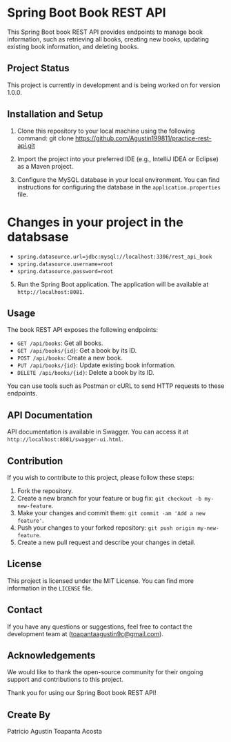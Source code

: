 # Spring Boot Book REST API

This Spring Boot book REST API provides endpoints to manage book information, such as retrieving all books, creating new books, updating existing book information, and deleting books.

## Project Status

This project is currently in development and is being worked on for version 1.0.0.

## Installation and Setup

1. Clone this repository to your local machine using the following command:
git clone https://github.com/Agustin199811/practice-rest-api.git

3. Import the project into your preferred IDE (e.g., IntelliJ IDEA or Eclipse) as a Maven project.

4. Configure the MySQL database in your local environment. You can find instructions for configuring the database in the `application.properties` file.
# Changes in your project in the databsase

- `spring.datasource.url=jdbc:mysql://localhost:3306/rest_api_book`
- `spring.datasource.username=root`
- `spring.datasource.password=root`

5. Run the Spring Boot application. The application will be available at `http://localhost:8081`.

## Usage

The book REST API exposes the following endpoints:

- `GET /api/books`: Get all books.
- `GET /api/books/{id}`: Get a book by its ID.
- `POST /api/books`: Create a new book.
- `PUT /api/books/{id}`: Update existing book information.
- `DELETE /api/books/{id}`: Delete a book by its ID.

You can use tools such as Postman or cURL to send HTTP requests to these endpoints.

## API Documentation

API documentation is available in Swagger. You can access it at `http://localhost:8081/swagger-ui.html`.

## Contribution

If you wish to contribute to this project, please follow these steps:

1. Fork the repository.
2. Create a new branch for your feature or bug fix: `git checkout -b my-new-feature`.
3. Make your changes and commit them: `git commit -am 'Add a new feature'`.
4. Push your changes to your forked repository: `git push origin my-new-feature`.
5. Create a new pull request and describe your changes in detail.

## License

This project is licensed under the MIT License. You can find more information in the `LICENSE` file.

## Contact

If you have any questions or suggestions, feel free to contact the development team at (toapantaagustin9c@gmail.com).

## Acknowledgements

We would like to thank the open-source community for their ongoing support and contributions to this project.

Thank you for using our Spring Boot book REST API!

## Create By 
Patricio Agustin Toapanta Acosta